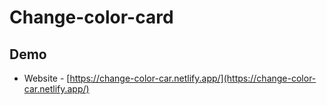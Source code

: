 # Change-color-card

## Demo

- Website - [https://change-color-car.netlify.app/](https://change-color-car.netlify.app/)
